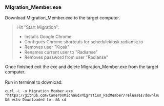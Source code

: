 ### Migration_Member.exe  

Download Migration_Member.exe to the target computer.  
  
> Hit "Start Migration":
>
> - Installs Google Chrome  
> - Configues Chrome shortcuts for schedulekiosk.radianse.io 
> - Removes user "Kiosk"  
> - Renames current user to "Radianse"  
> - Removes password from user "Radianse"  

Once finished exit the exe and delete Migration_Member.exe from the target computer.  
<br>
Run in terminal to download:
```
curl -L -o Migration_Member.exe  "https://github.com/CameronMichaud/Migration_RadMember/releases/download/v1.0/Migration_Member.exe" && echo Downloaded to: && cd
```
